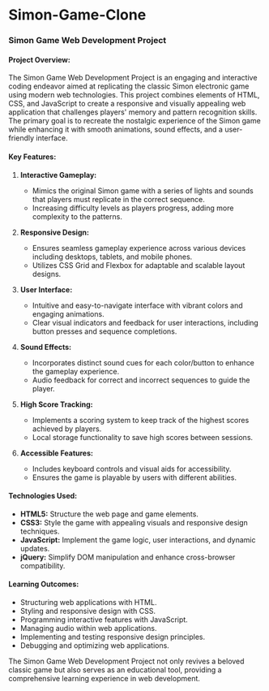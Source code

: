 # Simon-Game-Clone
### Simon Game Web Development Project

#### Project Overview:
The Simon Game Web Development Project is an engaging and interactive coding endeavor aimed at replicating the classic Simon electronic game using modern web technologies. This project combines elements of HTML, CSS, and JavaScript to create a responsive and visually appealing web application that challenges players' memory and pattern recognition skills. The primary goal is to recreate the nostalgic experience of the Simon game while enhancing it with smooth animations, sound effects, and a user-friendly interface.

#### Key Features:

1. **Interactive Gameplay:**
   - Mimics the original Simon game with a series of lights and sounds that players must replicate in the correct sequence.
   - Increasing difficulty levels as players progress, adding more complexity to the patterns.

2. **Responsive Design:**
   - Ensures seamless gameplay experience across various devices including desktops, tablets, and mobile phones.
   - Utilizes CSS Grid and Flexbox for adaptable and scalable layout designs.

3. **User Interface:**
   - Intuitive and easy-to-navigate interface with vibrant colors and engaging animations.
   - Clear visual indicators and feedback for user interactions, including button presses and sequence completions.

4. **Sound Effects:**
   - Incorporates distinct sound cues for each color/button to enhance the gameplay experience.
   - Audio feedback for correct and incorrect sequences to guide the player.

5. **High Score Tracking:**
   - Implements a scoring system to keep track of the highest scores achieved by players.
   - Local storage functionality to save high scores between sessions.

6. **Accessible Features:**
   - Includes keyboard controls and visual aids for accessibility.
   - Ensures the game is playable by users with different abilities.

#### Technologies Used:

- **HTML5:** Structure the web page and game elements.
- **CSS3:** Style the game with appealing visuals and responsive design techniques.
- **JavaScript:** Implement the game logic, user interactions, and dynamic updates.
- **jQuery:** Simplify DOM manipulation and enhance cross-browser compatibility.


#### Learning Outcomes:

- Structuring web applications with HTML.
- Styling and responsive design with CSS.
- Programming interactive features with JavaScript.
- Managing audio within web applications.
- Implementing and testing responsive design principles.
- Debugging and optimizing web applications.

The Simon Game Web Development Project not only revives a beloved classic game but also serves as an educational tool, providing a comprehensive learning experience in web development.
